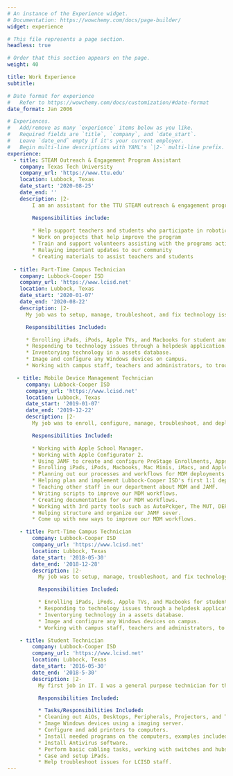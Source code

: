 ```yaml
---
# An instance of the Experience widget.
# Documentation: https://wowchemy.com/docs/page-builder/
widget: experience

# This file represents a page section.
headless: true

# Order that this section appears on the page.
weight: 40

title: Work Experience
subtitle:

# Date format for experience
#   Refer to https://wowchemy.com/docs/customization/#date-format
date_format: Jan 2006

# Experiences.
#   Add/remove as many `experience` items below as you like.
#   Required fields are `title`, `company`, and `date_start`.
#   Leave `date_end` empty if it's your current employer.
#   Begin multi-line descriptions with YAML's `|2-` multi-line prefix.
experience:
  - title: STEAM Outreach & Engagement Program Assistant
    company: Texas Tech University
    company_url: 'https://www.ttu.edu'
    location: Lubbock, Texas
    date_start: '2020-08-25'
    date_end: ''
    description: |2-
        I am an assistant for the TTU STEAM outreach & engagement program, where we provide STEAM based activities and events for the west and panhandle Texas region.

        Responsibilities include:
        
        * Help support teachers and students who participate in robotics competitions, such as FIRST, BEST, & GEAR
        * Work on projects that help improve the program
        * Train and support volunteers assisting with the programs activities
        * Relaying important updates to our community
        * Creating materials to assist teachers and students
        
  - title: Part-Time Campus Technician
    company: Lubbock-Cooper ISD
    company_url: 'https://www.lcisd.net'
    location: Lubbock, Texas
    date_start: '2020-01-07'
    date_end: '2020-08-22'
    description: |2-
      My job was to setup, manage, troubleshoot, and fix technology issues on a campus level.

      Responsibilities Included:

      * Enrolling iPads, iPods, Apple TVs, and Macbooks for student and staff use at the campus.
      * Responding to technology issues through a helpdesk application.
      * Inventorying technology in a assets database.
      * Image and configure any Windows devices on campus.
      * Working with campus staff, teachers and administrators, to troubleshoot technology issues.

   - title: Mobile Device Management Technician
      company: Lubbock-Cooper ISD
      company_url: 'https://www.lcisd.net'
      location: Lubbock, Texas
      date_start: '2019-01-07'
      date_end: '2019-12-22'
      description: |2-
        My job was to enroll, configure, manage, troubleshoot, and deploy Apple devices at a district level.

        Responsibilities Included:

        * Working with Apple School Manager.
        * Working with Apple Configurator 2.
        * Using JAMF to create and configure PreStage Enrollments, Apps, Groups, and Users for our deployments.
        * Enrolling iPads, iPods, Macbooks, Mac Minis, iMacs, and Apple TVs at a district level.
        * Planning out our processes and workflows for MDM deployments.
        * Helping plan and implement Lubbock-Cooper ISD's first 1:1 deployment.
        * Teaching other staff in our department about MDM and JAMF.
        * Writing scripts to improve our MDM workflows.
        * Creating documentation for our MDM workflows.
        * Working with 3rd party tools such as AutoPckger, The MUT, DEPNotify, and NoMAD.
        * Helping structure and organize our JAMF sever.
        * Come up with new ways to improve our MDM workflows.

    - title: Part-Time Campus Technician
        company: Lubbock-Cooper ISD
        company_url: 'https://www.lcisd.net'
        location: Lubbock, Texas
        date_start: '2018-05-30'
        date_end: '2018-12-28'
        description: |2-
          My job was to setup, manage, troubleshoot, and fix technology issues on a campus level.

          Responsibilities Included:

          * Enrolling iPads, iPods, Apple TVs, and Macbooks for student and staff use at the campus.
          * Responding to technology issues through a helpdesk application.
          * Inventorying technology in a assets database.
          * Image and configure any Windows devices on campus.
          * Working with campus staff, teachers and administrators, to troubleshoot technology issues.

    - title: Student Technician
        company: Lubbock-Cooper ISD
        company_url: 'https://www.lcisd.net'
        location: Lubbock, Texas
        date_start: '2016-05-30'
        date_end: '2018-5-30'
        description: |2-
          My first job in IT. I was a general purpose technician for the district.

          Responsibilities Included:

          * Tasks/Responsibilities Included:
          * Cleaning out AiOs, Desktops, Peripherals, Projectors, and Touchscreen devices.
          * Image Windows devices using a imaging server.
          * Configure and add printers to computers.
          * Install needed programs on the computers, examples included Microsoft Office and Adobe.
          * Install Antivirus software.
          * Perform basic cabling tasks, working with switches and hubs.
          * Case and setup iPads.
          * Help troubleshoot issues for LCISD staff.
---
```

